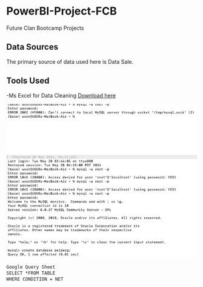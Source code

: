 # PowerBI-Project-FCB
Future Clan Bootcamp Projects

## Data Sources
The primary source of data used here is Data Sale.

## Tools Used
-Ms Excel for Data Cleaning [Download here](https://microsft.com)

![](sqlcode.png)

```
Google Query Sheet
SELECT *FROM TABLE
WHERE CONDITION = NET
```

